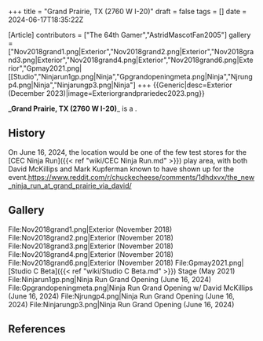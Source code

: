 +++
title = "Grand Prairie, TX (2760 W I-20)"
draft = false
tags = []
date = 2024-06-17T18:35:22Z

[Article]
contributors = ["The 64th Gamer","AstridMascotFan2005"]
gallery = ["Nov2018grand1.png|Exterior","Nov2018grand2.png|Exterior","Nov2018grand3.png|Exterior","Nov2018grand4.png|Exterior","Nov2018grand6.png|Exterior","Gpmay2021.png|[[Studio","Ninjarun1gp.png|Ninja","Gpgrandopeningmeta.png|Ninja","Njrungp4.png|Ninja","Ninjarungp3.png|Ninja"]
+++
{{Generic|desc=Exterior (December 2023)|image=Exteriorgrandprariedec2023.png}}

**_Grand Prairie, TX (2760 W I-20)**_ is a .

## History ##
On June 16, 2024, the location would be one of the few test stores for the [CEC Ninja Run]({{< ref "wiki/CEC Ninja Run.md" >}}) play area, with both David McKillips and Mark Kupferman known to have shown up for the event.<ref>https://www.reddit.com/r/chuckecheese/comments/1dhdxvx/the_new_ninja_run_at_grand_prairie_via_david/</ref>

## Gallery ##
<gallery>
File:Nov2018grand1.png|Exterior (November 2018)
File:Nov2018grand2.png|Exterior (November 2018)
File:Nov2018grand3.png|Exterior (November 2018)
File:Nov2018grand4.png|Exterior (November 2018)
File:Nov2018grand6.png|Exterior (November 2018)
File:Gpmay2021.png|[Studio C Beta]({{< ref "wiki/Studio C Beta.md" >}}) Stage (May 2021)
File:Ninjarun1gp.png|Ninja Run Grand Opening (June 16, 2024)
File:Gpgrandopeningmeta.png|Ninja Run Grand Opening w/ David McKillips (June 16, 2024)
File:Njrungp4.png|Ninja Run Grand Opening (June 16, 2024)
File:Ninjarungp3.png|Ninja Run Grand Opening (June 16, 2024)
</gallery>

## References ##